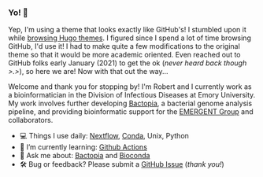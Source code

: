 ### Yo! 👋

Yep, I'm using a theme that looks exactly like GitHub's! I stumbled upon it while [browsing Hugo themes](https://themes.gohugo.io/github-style/). I figured since I spend a lot of time browsing GitHub, I'd use it! I had to make quite a few modifications to the original theme so that it would be more academic oriented. Even reached out to GitHub folks early January (2021) to get the ok (*never heard back though >.>*), so here we are! Now with that out the way...

Welcome and thank you for stopping by! I'm Robert and I currently work as a bioinformatician in the Division of Infectious Diseases at Emory University. My work involves further developing [Bactopia](https://bactopia.github.io/), a bacterial genome analysis pipeline, and providing bioinformatic support for the [EMERGENT Group](https://read-lab-confederation.github.io/) and collaborators.

- 💻 Things I use daily: [Nextflow](https://www.nextflow.io/), [Conda](https://docs.conda.io/en/latest/), Unix, Python
- 🌱 I’m currently learning: [Github Actions](https://github.com/features/actions)
- 💬 Ask me about: [Bactopia](https://bactopia.github.io/) and [Bioconda](https://bioconda.github.io/)
- 🛠️ Bug or feedback? Please submit a [GitHub Issue](https://github.com/rpetit3/robertpetit.com/issues/new) (*thank you!*)

